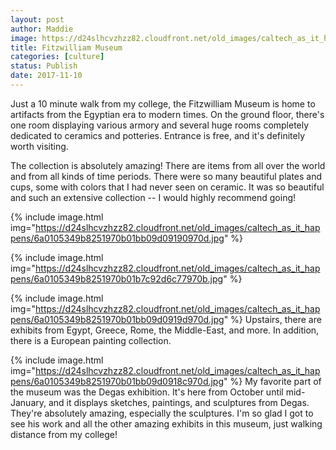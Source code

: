 ```yaml
---
layout: post
author: Maddie
image: https://d24slhcvzhzz82.cloudfront.net/old_images/caltech_as_it_happens/6a0105349b8251970b01b8d2b7d9c8970c.jpg
title: Fitzwilliam Museum
categories: [culture]
status: Publish
date: 2017-11-10
---
```


Just a 10 minute walk from my college, the Fitzwilliam Museum is home to artifacts from the Egyptian era to modern times. On the ground floor, there's one room displaying various armory and several huge rooms completely dedicated to ceramics and potteries. Entrance is free, and it's definitely worth visiting.

The collection is absolutely amazing! There are items from all over the world and from all kinds of time periods. There were so many beautiful plates and cups, some with colors that I had never seen on ceramic. It was so beautiful and such an extensive collection -- I would highly recommend going!


{% include image.html img="https://d24slhcvzhzz82.cloudfront.net/old_images/caltech_as_it_happens/6a0105349b8251970b01bb09d09190970d.jpg" %}

{% include image.html img="https://d24slhcvzhzz82.cloudfront.net/old_images/caltech_as_it_happens/6a0105349b8251970b01b7c92d6c77970b.jpg" %}

{% include image.html img="https://d24slhcvzhzz82.cloudfront.net/old_images/caltech_as_it_happens/6a0105349b8251970b01bb09d0919d970d.jpg" %}
Upstairs, there are exhibits from Egypt, Greece, Rome, the Middle-East, and more. In addition, there is a European painting collection.


{% include image.html img="https://d24slhcvzhzz82.cloudfront.net/old_images/caltech_as_it_happens/6a0105349b8251970b01bb09d0918c970d.jpg" %}
My favorite part of the museum was the Degas exhibition. It's here from October until mid-January, and it displays sketches, paintings, and sculptures from Degas. They're absolutely amazing, especially the sculptures. I'm so glad I got to see his work and all the other amazing exhibits in this museum, just walking distance from my college!

